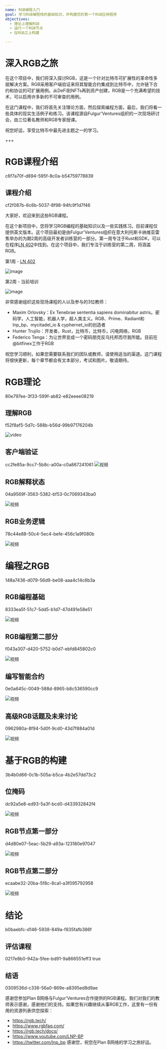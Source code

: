 ```yaml
---
name: RGB编程入门
goal: 学习RGB编程栈的基础知识，并构建您的第一个RGB应用程序
objectives:
  - 理论上理解RGB
  - 运行一个RGB节点
  - 在RGB之上构建

---
```


# 深入RGB之旅

在这个项目中，我们将深入探讨RGB，这是一个针对比特币可扩展性的革命性多层解决方案。RGB采用客户端验证来将其智能合约集成到比特币中，允许链下合约和协议的可扩展用例。从DeFi到NFTs再到资产创建，RGB是一个充满希望的技术，可以启用许多新的不可审查的用例。

在这门课程中，我们将首先关注理论方面，然后探索编程方面，最后，我们将看一些具体的现实生活例子和练习。该课程源自Fulgur'Ventures组织的一次现场研讨会，由三位著名教师和RGB专家授课。

祝您好运，享受比特币中最先进主题之一的学习。

+++

# RGB课程介绍
<partId>c6f7a70f-d894-595f-8c0a-b54759778839</partId>

## 课程介绍
<chapterId>cf2f087b-6c6b-5037-8f98-94fc9f1d7f46</chapterId>

大家好，欢迎来到这些RGB课程。

在这个新项目中，您将学习RGB编程的基础知识以及一些实践练习。目前课程仅提供英文版本。这个项目最初是由Fulgur'Ventures组织在意大利托斯卡纳维亚雷焦举办的为期2周的高级开发者训练营的一部分。第一周专注于Rust和SDK，可以在程序[LN 402](https://planb.network/courses/ln402)中找到。在这个项目中，我们专注于训练营的第二周，将涵盖RGB。

第1周 - [LN 402](https://planb.network/courses/ln402)

![image](assets/image/1.webp)

第2周 - 当前培训

![image](assets/image/2.webp)

非常感谢组织这些现场课程的人以及参与的3位教师：

- Maxim Orlovsky：Ex Tenebrae sententia sapiens dominabitur astris。密码学，人工智能，机器人学，超人类主义。RGB、Prime、Radiant和lnp_bp、mycitadel_io & cyphernet_io的创造者
- Hunter Trujilo：开发者，Rust，比特币，比特币，闪电网络，RGB
- Federico Tenga：为让世界变成一个密码朋克反乌托邦而尽我所能。目前在@bitfinex工作于RGB

祝您学习顺利，如果您需要联系我们的团队或教师，请使用适当的渠道。这门课程将很快更新，每个章节都会有文本部分，考试和图片。敬请期待。

# RGB理论
<partId>80e797ee-3f33-599f-ab82-e82eeee08219</partId>

## 理解RGB
<chapterId>f52f8af5-5d7c-588b-b56d-99b97176204b</chapterId>

![video](https://youtu.be/AF2XbifPGXM)

## 客户端验证
<chapterId>cc2fe85a-9cc7-5b8c-a00a-c0a867241061</chapterId>
![视频](https://youtu.be/FS6PDprWl5Q)
## RGB解释状态
<chapterId>04a9569f-3563-5382-bf53-0c7069343ba0</chapterId>

![视频](https://youtu.be/tmAVdyXGmj4)

## RGB业务逻辑
<chapterId>78c44e88-50c4-5ec4-befe-456c1a9f080b</chapterId>

![视频](https://youtu.be/lUTjeuM0oTA)

# 编程之RGB
<partId>148a7436-d079-56d9-be08-aaa4c14c6b3a</partId>

## RGB编程基础
<chapterId>8333ea5f-51c7-5dd5-b1d7-47d491e58e51</chapterId>

![视频](https://youtu.be/Uo1UoxiImsI)

## RGB编程第二部分
<chapterId>f043a307-d420-5752-b0d7-ebfd845802c0</chapterId>

![视频](https://youtu.be/sVoKIi-1XbY)

## 编写智能合约
<chapterId>0e0a645c-0049-588d-8965-b8c536590cc9</chapterId>

![视频](https://youtu.be/GRwS-NvWF3I)

## 高级RGB话题及未来讨论
<chapterId>0962980a-8f94-5d0f-9cd0-43d7f884a01d</chapterId>

![视频](https://youtu.be/mqCupTlDbA0)

# 基于RGB的构建
<partId>3b4b0d66-0c1b-505a-b5ca-4b2e57dd73c2</partId>

## 位掩码
<chapterId>dc92a5e8-ed93-5a3f-bcd0-d433932842f4</chapterId>

![视频](https://youtu.be/nbUtV8GOR_U)

## RGB节点第一部分
<chapterId>d4d80e07-5eac-5b29-a93a-123180e97047</chapterId>

![视频](https://youtu.be/5iAhsgCSL3U)

## RGB节点第二部分
<chapterId>ecaabe32-20ba-5f8c-8ca1-a3f095792958</chapterId>

![视频](https://youtu.be/piQQH4Q2nr0)

# 结论
<partId>b0baebfc-d146-5938-849a-f835fafb386f</partId>


## 评估课程
<chapterId>0217e8b0-942a-5fee-bd91-9a866551eff3</chapterId>
<isCourseReview>true</isCourseReview>

## 结语
<chapterId>0309536d-c336-56a0-869e-a8395ed8d9ae</chapterId>

感谢您参加Plan ₿网络与Fulgur'Ventures合作提供的RGB课程。我们对我们的教师表示感谢，感谢他们的支持。如果您有兴趣继续从事RGB工作，这里有一份有用的资源列表供您探索：

- https://rgb.tech/
- https://www.rgbfaq.com/
- https://rgb.tech/docs/
- https://www.youtube.com/LNP-BP
- https://twitter.com/lnp_bp
感谢您，祝您在Plan ₿网络的学习之旅好运。
